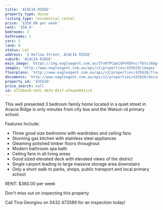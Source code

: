 ```yaml
---
title: 'ACACIA RIDGE'
property_type: House
listing_type: residential_rental
price: '$350.00 per week'
rent: '350.0'
bedrooms: 3
bathrooms: 1
cars: 1
land: 0
status: Let
address: '3 Dellow Street, ACACIA RIDGE'
suburb: 'ACACIA RIDGE'
main_image: 'https://img.eagleagent.com.au/STvRfPCqmiGP4XERvcrT6txJ8Qg=/1280x854/smart/https://s3-us-west-2.amazonaws.com/eagleagent-orig/images/6826174/415192935-image-M.jpg'
images: 'http://www.eagleagent.com.au/api/v2/properties/435620/images'
floorplans: 'http://www.eagleagent.com.au/api/v2/properties/435620/floorplans'
documents: 'http://www.eagleagent.com.au/api/v2/properties/435620/documents'
property_id: '435620'
price_search: null
id: e725be19-2431-4bfe-851f-afeae48911c4
---
```

This well presented 3 bedroom family home located in a quiet street in Acacia Ridge is only minutes from city bus and the Watson rd primary school.

Features Include:
- Three good size bedrooms with wardrobes and ceiling fans
- Stunning gas kitchen with stainless steel appliances
- Gleaming polished timber floors throughout
- Modern bathroom spa bath
- Ceiling fans in all living areas
- Good sized elevated deck with elevated views of the district
- Single carport leading to large massive storage area downstairs
- Only a short walk to parks, shops, public transport and local primary school

RENT: $360.00 per week

Don't miss out on inspecting this property

Call Tina Georgiou on 0432 473589 for an inspection today!